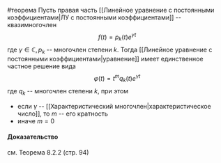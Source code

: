 #теорема
Пусть правая часть [[Линейное уравнение с постоянными коэффициентами|ЛУ с постоянными коэффициентами]] -- квазимногочлен
$$f(t)=p_k(t)e^{\gamma t}$$
где $\gamma\in\mathbb{C}, p_k$ -- многочлен степени $k$. Тогда [[Линейное уравнение с постоянными коэффициентами|уравнение]] имеет единcтвенное частное решение вида $$\varphi(t)=t^mq_k(t)e^{\gamma t}$$ где $q_k$ -- многочлен степени $k$, при этом 
- если $\gamma$ -- [[Характеристический многочлен|характеристическое число]], то $m$ -- его кратность 
- иначе $m=0$
#### Доказательство
см. Теорема 8.2.2 (стр. 94)
